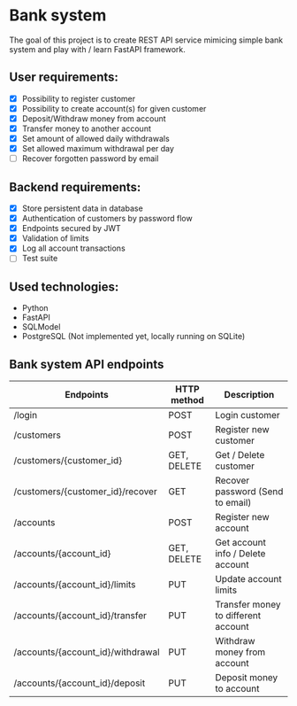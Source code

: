 # Bank system
The goal of this project is to create REST API service mimicing simple bank system and play with / learn FastAPI framework.
## User requirements:
- [X] Possibility to register customer
- [X] Possibility to create account(s) for given customer
- [X] Deposit/Withdraw money from account
- [X] Transfer money to another account
- [X] Set amount of allowed daily withdrawals
- [X] Set allowed maximum withdrawal per day
- [ ] Recover forgotten password by email
## Backend requirements:
- [X] Store persistent data in database
- [X] Authentication of customers by password flow
- [X] Endpoints secured by JWT
- [X] Validation of limits
- [X] Log all account transactions
- [ ] Test suite
## Used technologies:
- Python
- FastAPI
- SQLModel
- PostgreSQL (Not implemented yet, locally running on SQLite)

## Bank system API endpoints
| Endpoints                          | HTTP method | Description                         |
|------------------------------------|-------------|-------------------------------------|
| /login                             |POST         | Login customer                      |
| /customers                         |POST         | Register new customer               |
| /customers/{customer_id}           |GET, DELETE  | Get / Delete customer               |
| /customers/{customer_id}/recover   |GET          | Recover password (Send to email)    |
| /accounts                          |POST         | Register new account                |
| /accounts/{account_id}             |GET, DELETE  | Get account info / Delete account   |
| /accounts/{account_id}/limits      |PUT          | Update account limits               |
| /accounts/{account_id}/transfer    |PUT          | Transfer money to different account |
| /accounts/{account_id}/withdrawal  |PUT          | Withdraw money from account         |
| /accounts/{account_id}/deposit     |PUT          | Deposit money to account            |
     

